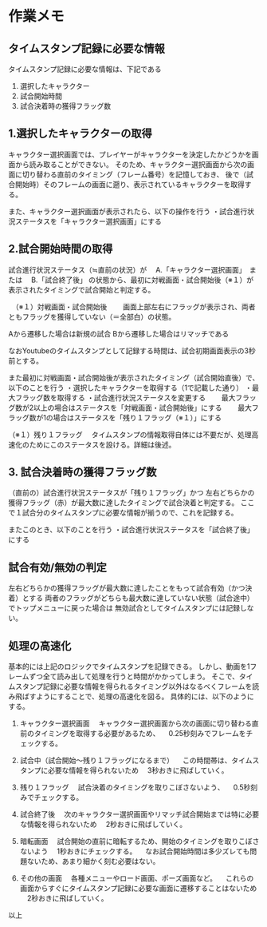 # 作業メモ

## タイムスタンプ記録に必要な情報
タイムスタンプ記録に必要な情報は、下記である
1. 選択したキャラクター
2. 試合開始時間
3. 試合決着時の獲得フラッグ数

## 1.選択したキャラクターの取得
キャラクター選択画面では、プレイヤーがキャラクターを決定したかどうかを画面から読み取ることができない。
そのため、キャラクター選択画面から次の画面に切り替わる直前のタイミング（フレーム番号）を記憶しておき、
後で（試合開始時）そのフレームの画面に遡り、表示されているキャラクターを取得する。

また、キャラクター選択画面が表示されたら、以下の操作を行う
・試合進行状況ステータスを「キャラクター選択画面」にする



## 2.試合開始時間の取得
試合進行状況ステータス（≒直前の状況）が
　A.「キャラクター選択画面」　または
　B.「試合終了後」
の状態から、最初に対戦画面・試合開始後（※１）が表示されたタイミングで試合開始と判定する。

　（※１）対戦画面・試合開始後
　　画面上部左右にフラッグが表示され、両者ともフラッグを獲得していない（＝全部白）の状態。

Aから遷移した場合は新規の試合
Bから遷移した場合はリマッチである

なおYoutubeのタイムスタンプとして記録する時間は、試合初期画面表示の3秒前とする。

また最初に対戦画面・試合開始後が表示されたタイミング（試合開始直後）で、以下のことを行う
・選択したキャラクターを取得する（1で記載した通り）
・最大フラッグ数を取得する
・試合進行状況ステータスを変更する
　　最大フラッグ数が2以上の場合はステータスを「対戦画面・試合開始後」にする
　　最大フラッグ数が1の場合はステータスを「残り１フラッグ（※１）」にする

（※１）残り１フラッグ
　タイムスタンプの情報取得自体には不要だが、処理高速化のためにこのステータスを設ける。詳細は後述。


## 3. 試合決着時の獲得フラッグ数
（直前の）試合進行状況ステータスが「残り１フラッグ」かつ
左右どちらかの獲得フラッグ（赤）が最大数に達したタイミングで試合決着と判定する。
ここで１試合分のタイムスタンプに必要な情報が揃うので、これを記録する。

またこのとき、以下のことを行う
・試合進行状況ステータスを「試合終了後」にする


## 試合有効/無効の判定
左右どちらかの獲得フラッグが最大数に達したことをもって試合有効（かつ決着）とする
両者のフラッグがどちらも最大数に達していない状態（試合途中）でトップメニューに戻った場合は
無効試合としてタイムスタンプには記録しない。


## 処理の高速化
基本的には上記のロジックでタイムスタンプを記録できる。
しかし、動画を1フレームずつ全て読み出して処理を行うと時間がかかってしまう。
そこで、タイムスタンプ記録に必要な情報を得られるタイミング以外はなるべくフレームを読み飛ばすようにすることで、処理の高速化を図る。
具体的には、以下のようにする。

1. キャラクター選択画面
　キャラクター選択画面から次の画面に切り替わる直前のタイミングを取得する必要があるため、
　0.25秒刻みでフレームをチェックする。

2. 試合中（試合開始～残り１フラッグになるまで）
　この時間帯は、タイムスタンプに必要な情報を得られないため
　3秒おきに飛ばしていく。

3. 残り１フラッグ
　試合決着のタイミングを取りこぼさないよう、
　0.5秒刻みでチェックする。

4. 試合終了後
　次のキャラクター選択画面やリマッチ試合開始までは特に必要な情報を得られないため
　2秒おきに飛ばしていく。

5. 暗転画面
　試合開始の直前に暗転するため、開始のタイミングを取りこぼさないよう
　1秒おきにチェックする。
　なお試合開始時間は多少ズレても問題ないため、あまり細かく刻む必要はない。

6. その他の画面
　各種メニューやロード画面、ポーズ画面など。
　これらの画面からすぐにタイムスタンプ記録に必要な画面に遷移することはないため
　2秒おきに飛ばしていく。

以上
